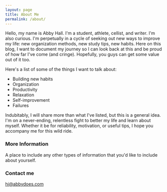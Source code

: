 ```yaml
---
layout: page
title: About Me
permalink: /about/
---
```


Hello, my name is Abby Hall. I'm a student, athlete, cellist, and writer. I'm also curious. I'm perpetually in a cycle of seeking out new ways to improve my life: new organization methods, new study tips, new habits. Here on this blog, I want to document my journey so I can look back at this and be proud of how far I've come (and cringe). Hopefully, you guys can get some value out of it too.

Here's a list of some of the things I want to talk about:

- Building new habits
- Organization
- Productivity
- Relaxation
- Self-improvement
- Failures

Indubitably, I will share more than what I've listed, but this is a general idea. I'm on a never-ending, relentless fight to better my life and learn about myself. Whether it be for reliability, motivation, or useful tips, I hope you accompany me for this wild ride.

### More Information

A place to include any other types of information that you'd like to include about yourself.

### Contact me

[hi@abbydoes.com](mailto:hi@abbydoes.com)
